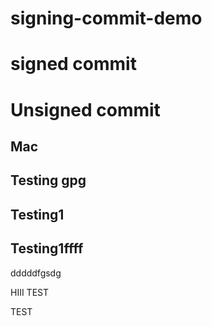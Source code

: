 # signing-commit-demo

# signed commit

# Unsigned commit

## Mac

## Testing gpg 

## Testing1
## Testing1ffff
dddddfgsdg

HIII TEST

TEST
